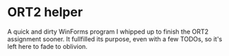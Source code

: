 # ORT2 helper

A quick and dirty WinForms program I whipped up to finish the ORT2 assignment sooner. It fullfilled its purpose, even with a few TODOs, so it's left here to fade to oblivion.